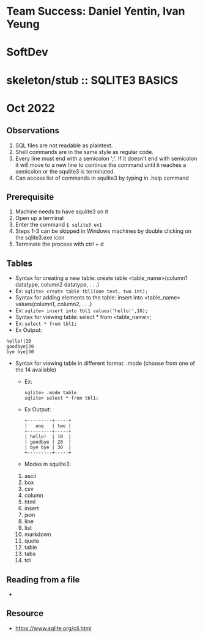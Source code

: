 # Team Success: Daniel Yentin, Ivan Yeung
# SoftDev
# skeleton/stub :: SQLITE3 BASICS
# Oct 2022

## Observations
1. SQL files are not readable as plaintext.
2. Shell commands are in the same style as regular code.
3. Every line must end with a semicolon ';'. If it doesn't end with semicolon it will move to a new line to continue the command until it reaches a semicolon or the squlite3 is terminated.
4. Can access list of commands in squlite3 by typing in .help command

## Prerequisite
1. Machine needs to have squlite3 on it
2. Open up a terminal
3. Enter the command ```$ sqlite3 ex1```
4. Steps 1-3 can be skipped in Windows machines by double clicking on the sqlite3.exe icon
5. Terminate the process with ctrl + d

## Tables
- Syntax for creating a new table: create table <table_name>(column1 datatype, column2 datatype, . . .)
 - Ex: ``` sqlite> create table tbl1(one text, two int); ```
- Syntax for adding elements to the table: insert into <table_name> values(column1, column2, . . .)
 - Ex: ```sqlite> insert into tbl1 values('hello!',10);```
- Syntax for viewing table: select * from <table_name>;
 - Ex: ```select * from tbl1;```
 - Ex Output:
 ```
 hello!|10
 goodbye|20
 bye bye|30
 ```
- Syntax for viewing table in different format: .mode <modetype> (choose from one of the 14 available)
  - Ex:
    ```
    sqlite> .mode table
    sqlite> select * from tbl1;
    ```
  - Ex Output:
    ```
    +---------+-----+
    |   one   | two |
    +---------+-----+
    | hello!  | 10  |
    | goodbye | 20  |
    | bye bye | 30  |
    +---------+-----+
    ```
  - Modes in squlite3:
  1. ascii
  2. box
  3. csv
  4. column
  5. html
  6. insert
  7. json
  8. line
  9. list
  10. markdown
  11. quote
  12. table
  13. tabs
  14. tcl

## Reading from a file
- 



## Resource
- https://www.sqlite.org/cli.html
